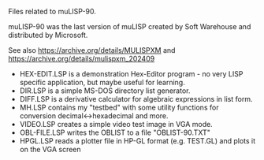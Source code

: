 Files related to muLISP-90.

muLISP-90 was the last version of muLISP created by Soft Warehouse and distributed by Microsoft.

See also
https://archive.org/details/MULISPXM and 
https://archive.org/details/mulispxm_202409

- HEX-EDIT.LSP is a demonstration Hex-Editor program - no very LISP specific application, but maybe useful for learning.
- DIR.LSP is a simple MS-DOS directory list generator.
- DIFF.LSP is a derivative calculator for algebraic expressions in list form.
- MH.LSP contains my "testbed" with some utility functions for conversion decimal<->hexadecimal and more.
- VIDEO.LSP creates a simple video test image in VGA mode.
- OBL-FILE.LSP writes the OBLIST to a file "OBLIST-90.TXT"
- HPGL.LSP reads a plotter file in HP-GL format (e.g. TEST.GL) and plots it on the VGA screen
